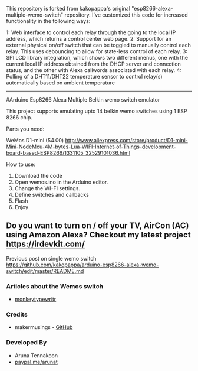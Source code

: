 This repository is forked from kakopappa's original "esp8266-alexa-multiple-wemo-switch" repository. 
I've customized this code for increased functionality in the following ways:

  1: Web interface to control each relay through the going to the local IP address, which returns a control center web page.
  2: Support for an external physical on/off switch that can be toggled to manually control each relay. This uses debouncing to allow for state-less control of each relay.
  3: SPI LCD library integration, which shows two different menus, one with the current local IP address obtained from the DHCP server and connection status, and the other with Alexa callwords associated with each relay.
  4: Polling of a DHT11/DHT22 temperature sensor to control relay(s) automatically based on ambient temperature 
  

-------------------------------------------------------------
#Arduino Esp8266 Alexa Multiple Belkin wemo switch emulator

This project supports emulating upto 14 belkin wemo switches using 1 ESP 8266  chip.

Parts you need:

WeMos D1-mini ($4.00)  http://www.aliexpress.com/store/product/D1-mini-Mini-NodeMcu-4M-bytes-Lua-WIFI-Internet-of-Things-development-board-based-ESP8266/1331105_32529101036.html

How to use:

1. Download the code
2. Open wemos.ino in the Arduino editor.
2. Change the WI-FI settings. 
3. Define switches and callbacks
3. Flash 
4. Enjoy

## Do you want to turn on / off your TV, AirCon (AC) using Amazon Alexa? Checkout my latest project https://irdevkit.com/

Previous post on single wemo switch
https://github.com/kakopappa/arduino-esp8266-alexa-wemo-switch/edit/master/README.md


### Articles about the Wemos switch
* [monkeytypewritr](https://medium.com/@monkeytypewritr/amazon-echo-esp8266-iot-a42076daafa5#.oc4od1xa0)


### Credits

- makermusings - [GitHub](https://github.com/makermusings/fauxmo)

### Developed By

* Aruna Tennakoon
 * [paypal.me/arunat](http://paypal.me/arunat)

